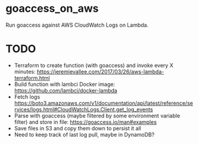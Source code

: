 # goaccess_on_aws
Run goaccess against AWS CloudWatch Logs on Lambda.


# TODO

* Terraform to create function (with goaccess) and invoke every X minutes: https://jeremievallee.com/2017/03/26/aws-lambda-terraform.html
* Build function with lambci Docker image: https://github.com/lambci/docker-lambda
* Fetch logs https://boto3.amazonaws.com/v1/documentation/api/latest/reference/services/logs.html#CloudWatchLogs.Client.get_log_events
* Parse with goaccess (maybe filtered by some environment variable filter) and store in file: https://goaccess.io/man#examples
* Save files in S3 and copy them down to persist it all
* Need to keep track of last log pull, maybe in DynamoDB?
